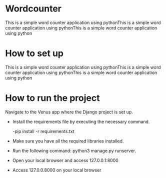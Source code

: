 # Wordcounter

This is a simple word counter application using pythonThis is a simple word counter application using pythonThis is a simple word counter application using python

# How to set up

This is a simple word counter application using pythonThis is a simple word counter application using pythonThis is a simple word counter application using python

# How to run the project

Navigate to the Venus app where the Django project is set up.

 - Install the requirements file by executing the necessary command.
   
    -pip install -r requirements.txt

 - Make sure you have all the required libraries installed.

 - Run the following command: python3 manage.py runserver.
   
 - Open your local browser and access 127.0.0.1:8000
   
 - Access 127.0.0.8000 on your local browser

          
